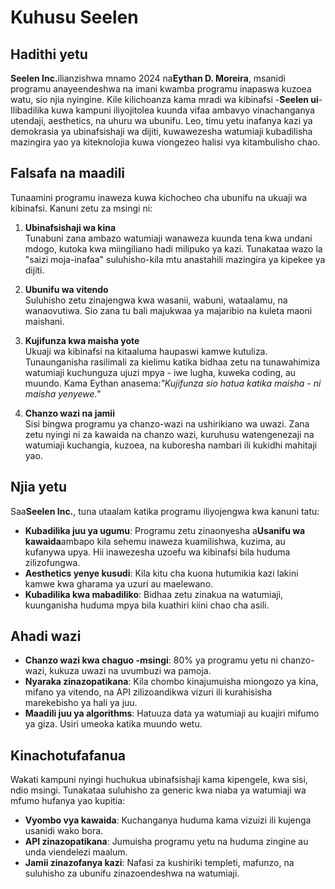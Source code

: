 # Kuhusu Seelen

## Hadithi yetu

**Seelen Inc.**&#x69;lianzishwa mnamo 2024 na**Eythan D. Moreira**, msanidi
programu anayeendeshwa na imani kwamba programu inapaswa kuzoea watu, sio njia
nyingine. Kile kilichoanza kama mradi wa kibinafsi -**Seelen ui**- Ilibadilika
kuwa kampuni iliyojitolea kuunda vifaa ambavyo vinachanganya utendaji,
aesthetics, na uhuru wa ubunifu. Leo, timu yetu inafanya kazi ya demokrasia ya
ubinafsishaji wa dijiti, kuwawezesha watumiaji kubadilisha mazingira yao ya
kiteknolojia kuwa viongezeo halisi vya kitambulisho chao.

## Falsafa na maadili

Tunaamini programu inaweza kuwa kichocheo cha ubunifu na ukuaji wa kibinafsi.
Kanuni zetu za msingi ni:

1. **Ubinafsishaji wa kina**\
   Tunabuni zana ambazo watumiaji wanaweza kuunda tena kwa undani mdogo, kutoka
   kwa miingiliano hadi milipuko ya kazi. Tunakataa wazo la "saizi moja-inafaa"
   suluhisho-kila mtu anastahili mazingira ya kipekee ya dijiti.

2. **Ubunifu wa vitendo**\
   Suluhisho zetu zinajengwa kwa wasanii, wabuni, wataalamu, na wanaovutiwa. Sio
   zana tu bali majukwaa ya majaribio na kuleta maoni maishani.

3. **Kujifunza kwa maisha yote**\
   Ukuaji wa kibinafsi na kitaaluma haupaswi kamwe kutuliza. Tunaunganisha
   rasilimali za kielimu katika bidhaa zetu na tunawahimiza watumiaji kuchunguza
   ujuzi mpya - iwe lugha, kuweka coding, au muundo. Kama Eythan
   anasema:_"Kujifunza sio hatua katika maisha - ni maisha yenyewe."_

4. **Chanzo wazi na jamii**\
   Sisi bingwa programu ya chanzo-wazi na ushirikiano wa uwazi. Zana zetu nyingi
   ni za kawaida na chanzo wazi, kuruhusu watengenezaji na watumiaji kuchangia,
   kuzoea, na kuboresha nambari ili kukidhi mahitaji yao.

## Njia yetu

Saa**Seelen Inc.**, tuna utaalam katika programu iliyojengwa kwa kanuni tatu:

- **Kubadilika juu ya ugumu**: Programu zetu zinaonyesha a**Usanifu wa
  kawaida**ambapo kila sehemu inaweza kuamilishwa, kuzima, au kufanywa upya. Hii
  inawezesha uzoefu wa kibinafsi bila huduma zilizofungwa.
- **Aesthetics yenye kusudi**: Kila kitu cha kuona hutumikia kazi lakini kamwe
  kwa gharama ya uzuri au maelewano.
- **Kubadilika kwa mabadiliko**: Bidhaa zetu zinakua na watumiaji, kuunganisha
  huduma mpya bila kuathiri kiini chao cha asili.

## Ahadi wazi

- **Chanzo wazi kwa chaguo -msingi**: 80% ya programu yetu ni chanzo-wazi,
  kukuza uwazi na uvumbuzi wa pamoja.
- **Nyaraka zinazopatikana**: Kila chombo kinajumuisha miongozo ya kina, mifano
  ya vitendo, na API zilizoandikwa vizuri ili kurahisisha marekebisho ya hali ya
  juu.
- **Maadili juu ya algorithms**: Hatuuza data ya watumiaji au kuajiri mifumo ya
  giza. Usiri umeoka katika muundo wetu.

## Kinachotufafanua

Wakati kampuni nyingi huchukua ubinafsishaji kama kipengele, kwa sisi, ndio
msingi. Tunakataa suluhisho za generic kwa niaba ya watumiaji wa mfumo hufanya
yao kupitia:

- **Vyombo vya kawaida**: Kuchanganya huduma kama vizuizi ili kujenga usanidi
  wako bora.
- **API zinazopatikana**: Jumuisha programu yetu na huduma zingine au unda
  viendelezi maalum.
- **Jamii zinazofanya kazi**: Nafasi za kushiriki templeti, mafunzo, na
  suluhisho za ubunifu zinazoendeshwa na watumiaji.
